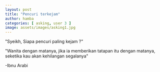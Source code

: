 ```yaml
---
layout: post
title: "Pencuri terkejam"
author: hamba
categories: [ asking, user 3 ]
image: assets/images/asking1.jpg
---
```


"Syeikh, Siapa pencuri paling kejam ?"

"Wanita dengan matanya, jika ia memberikan tatapan itu dengan matanya, seketika kau akan kehilangan segalanya"

-Ibnu Arabi

<audio hidden autoplay loop>
  <source src="/assets/audios/casablanca.mp3" type="audio/mpeg">
</audio>


